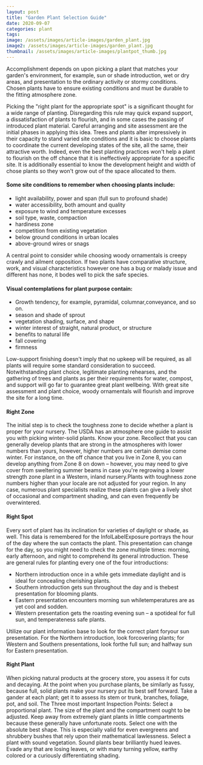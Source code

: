 ```yaml
---
layout: post
title: "Garden Plant Selection Guide"
date: 2020-09-07
categories: plant
tags:
image: /assets/images/article-images/garden_plant.jpg
image2: /assets/images/article-images/garden_plant.jpg
thumbnail: /assets/images/article-images/plantpot_thumb.jpg
---
```

<p>Accomplishment depends on upon picking a plant that matches your garden's environment, for example, sun or shade introduction, wet or dry areas, and presentation to the ordinary activity or stormy conditions. Chosen plants have to ensure existing conditions and must be durable to the fitting atmosphere zone. </p>
<p>Picking the "right plant for the appropriate spot" is a significant thought for a wide range of planting. Disregarding this rule may quick expand support, a dissatisfaction of plants to flourish, and in some cases the passing of introduced plant material. Careful arranging and site assessment are the initial phases in applying this idea. Trees and plants alter impressively in their capacity to stand varied site conditions and it is basic to choose plants to coordinate the current developing states of the site, all the same, their attractive worth. Indeed, even the best planting practices won't help a plant to flourish on the off chance that it is ineffectively appropriate for a
    specific site. It is additionally essential to know the development height and width of chose plants so they won't grow out of the space allocated to them.</p>
<h4>Some site conditions to remember when choosing plants include: </h4>
<p>
<ul>
    <li>light availability, power and span (full sun to profound shade)</li>
    <li>water accessibility, both amount and quality </li>
    <li>exposure to wind and temperature excesses</li>
    <li>soil type, waste, compaction</li>
    <li>hardiness zone </li>
    <li>competition from existing vegetation </li>
    <li>below ground conditions in urban locales </li>
    <li>above-ground wires or snags </li>
</ul>
</p>
<p>A central point to consider while choosing woody ornamentals is creepy crawly and ailment opposition. If two plants have comparative structure, work, and visual characteristics however one has a bug or malady issue and different has none, it bodes well to pick the safe species. </p>
<h4>Visual contemplations for plant purpose contain: </h4>
<p>
<ul>
    <li>Growth tendency, for example, pyramidal, columnar,conveyance, and so on.</li>
    <li>season and shade of sprout </li>
    <li>vegetation shading, surface, and shape </li>
    <li>winter interest of straight, natural product, or structure </li>
    <li>benefits to natural life </li>
    <li>fall covering </li>
    <li>firmness </li>
</ul>
</p>
<p>Low-support finishing doesn't imply that no upkeep will be required, as all plants will require some standard consideration to succeed. Notwithstanding plant choice, legitimate planting rehearses, and the gathering of trees and plants as per their requirements for water, compost, and support will go far to guarantee great plant wellbeing. With great site assessment and plant choice, woody ornamentals will flourish and improve the site for a long time.</p>
<h4>Right Zone </h4>
<p>The initial step is to check the toughness zone to decide whether a plant is proper for your nursery. The USDA has an atmosphere one guide to assist you with picking winter-solid plants. Know your zone. Recollect that you can generally develop plants that are strong in the atmospheres with lower numbers than yours, however, higher numbers are certain demise come winter. For instance, on the off chance that you live in Zone 8, you can develop anything from Zone 8 on down – however, you may need to give cover from sweltering summer beams in case you're regrowing a lower strength zone plant in a Western, inland nursery.Plants with toughness zone numbers higher than your locale are not adjusted for your region. In any case,
    numerous plant specialists realize these plants can give a lively shot of occasional and compartment shading, and can
    even frequently be overwintered. </p>
<h4>Right Spot </h4>
<p>Every sort of plant has its inclination for varieties of daylight or shade, as well. This data is remembered for the
    InfolLabelExposure portrays the hour of the day where the sun contacts the plant. This presentation can change for the day, so you might need to check the zone multiple times: morning, early afternoon, and night to comprehend its general introduction. These are general rules for planting every one of the four introductions:
<ul>
    <li>Northern introduction once in a while gets immediate daylight and is ideal for concealing cherishing plants.
    </li>
    <li>Southern introduction gets sun throughout the day and is thebest presentation for blooming plants. </li>
    <li>Eastern presentation encounters morning sun whiletemperatures are as yet cool and sodden. </li>
    <li>Western presentation gets the roasting evening sun – a spotideal for full sun, and temperateness safe plants.
    </li>
</ul>
</p>
<p>Utilize our plant information base to look for the correct plant foryour sun presentation. For the Northern
    introduction, look forcovering plants; for Western and Southern presentations, look forthe full sun; and halfway sun
    for Eastern presentation. </p>
<h4>Right Plant
</h4>
<p>
    When picking natural products at the grocery store, you assess it for cuts and decaying. At the point when you purchase plants, be similarly as fussy, because full, solid plants make your nursery put its best self forward. Take a
    gander at each plant; get it to assess its stem or trunk, branches, foliage, pot, and soil. The Three most important
    Inspection Points: Select a proportional plant. The size of the plant and the compartment ought to be adjusted.
    Keep away from extremely giant plants in little compartments because these generally have unfortunate roots. Select one with the absolute best shape. This is especially valid for even evergreens and shrubbery bushes that rely upon their mathematical lawlessness. Select a plant with sound vegetation. Sound plants bear brilliantly hued leaves.
    Evade any that are losing leaves, or with many turning yellow, earthy colored or a curiously differentiating shading.
</p>